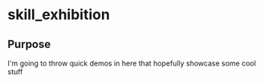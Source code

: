 # skill_exhibition

## Purpose
I'm going to throw quick demos in here that hopefully showcase some cool stuff
